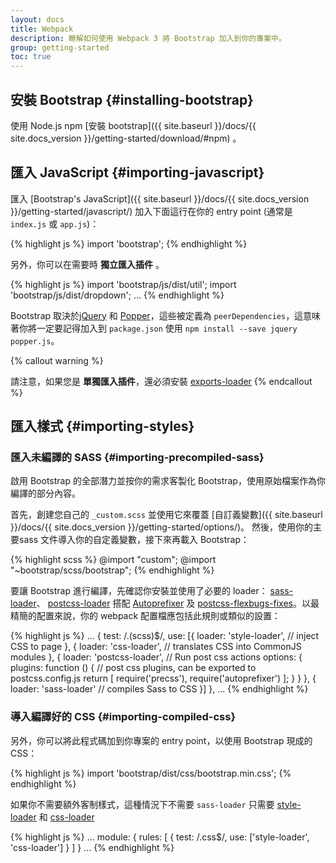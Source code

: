 ```yaml
---
layout: docs
title: Webpack
description: 瞭解如何使用 Webpack 3 將 Bootstrap 加入到你的專案中。
group: getting-started
toc: true
---
```


## 安裝 Bootstrap {#installing-bootstrap}

使用 Node.js npm [安裝 bootstrap]({{ site.baseurl }}/docs/{{ site.docs_version }}/getting-started/download/#npm) 。

## 匯入 JavaScript {#importing-javascript}

匯入 [Bootstrap's JavaScript]({{ site.baseurl }}/docs/{{ site.docs_version }}/getting-started/javascript/)
加入下面這行在你的 entry point (通常是 `index.js` 或 `app.js`)：

{% highlight js %}
import 'bootstrap';
{% endhighlight %}

另外，你可以在需要時 **獨立匯入插件** 。

{% highlight js %}
import 'bootstrap/js/dist/util';
import 'bootstrap/js/dist/dropdown';
...
{% endhighlight %}

Bootstrap 取決於[jQuery](https://jquery.com/) 和 [Popper](https://popper.js.org/)，這些被定義為 `peerDependencies`，這意味著你將一定要記得加入到 `package.json` 使用 `npm install --save jquery popper.js`。


{% callout warning %}

請注意，如果您是 **單獨匯入插件**，還必須安裝  [exports-loader](https://github.com/webpack-contrib/exports-loader)
{% endcallout %}

## 匯入樣式 {#importing-styles}

### 匯入未編譯的 SASS {#importing-precompiled-sass}

啟用 Bootstrap 的全部潛力並按你的需求客製化 Bootstrap，使用原始檔案作為你編譯的部分內容。

首先，創建您自己的 `_custom.scss` 並使用它來覆蓋 [自訂義變數]({{ site.baseurl }}/docs/{{ site.docs_version }}/getting-started/options/)。 然後，使用你的主要sass 文件導入你的自定義變數，接下來再載入 Bootstrap：

{% highlight scss %}
@import "custom";
@import "~bootstrap/scss/bootstrap";
{% endhighlight %}

要讓 Bootstrap 進行編譯，先確認你安裝並使用了必要的 loader：
[sass-loader](https://github.com/webpack-contrib/sass-loader)、 [postcss-loader](https://github.com/postcss/postcss-loader) 搭配 [Autoprefixer](https://github.com/postcss/autoprefixer#webpack) 及 [postcss-flexbugs-fixes](https://github.com/luisrudge/postcss-flexbugs-fixes)。以最精簡的配置來說，你的 webpack 配置檔應包括此規則或類似的設置：

{% highlight js %}
  ...
  {
    test: /\.(scss)$/,
    use: [{
      loader: 'style-loader', // inject CSS to page
    }, {
      loader: 'css-loader', // translates CSS into CommonJS modules
    }, {
      loader: 'postcss-loader', // Run post css actions
      options: {
        plugins: function () { // post css plugins, can be exported to postcss.config.js
          return [
            require('precss'),
            require('autoprefixer')
          ];
        }
      }
    }, {
      loader: 'sass-loader' // compiles Sass to CSS
    }]
  },
  ...
{% endhighlight %}

### 導入編譯好的 CSS {#importing-compiled-css}

另外，你可以將此程式碼加到你專案的 entry point，以使用 Bootstrap 現成的 CSS：

{% highlight js %}
import 'bootstrap/dist/css/bootstrap.min.css';
{% endhighlight %}

如果你不需要額外客制樣式，這種情況下不需要 `sass-loader` 只需要 [style-loader](https://github.com/webpack-contrib/style-loader) 和 [css-loader](https://github.com/webpack-contrib/css-loader)

{% highlight js %}
  ...
  module: {
    rules: [
      {
        test: /\.css$/,
        use: ['style-loader', 'css-loader']
      }
    ]
  }
  ...
{% endhighlight %}
